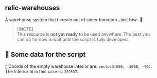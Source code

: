 ## relic-warehouses
A warehouse system that I create out of sheer boredom. Just btw.. 🙂

> [!NOTE]\
> This resource is **not yet ready** to be used anywhere. The best you can do for now is wait until the script is fully developed.
 
## 📑 Some data for the script
`📍` Coords of the empty warehouse interior are: `vector3(800, -3000, -70)`. The Interior Id in this case is: `289537`.
